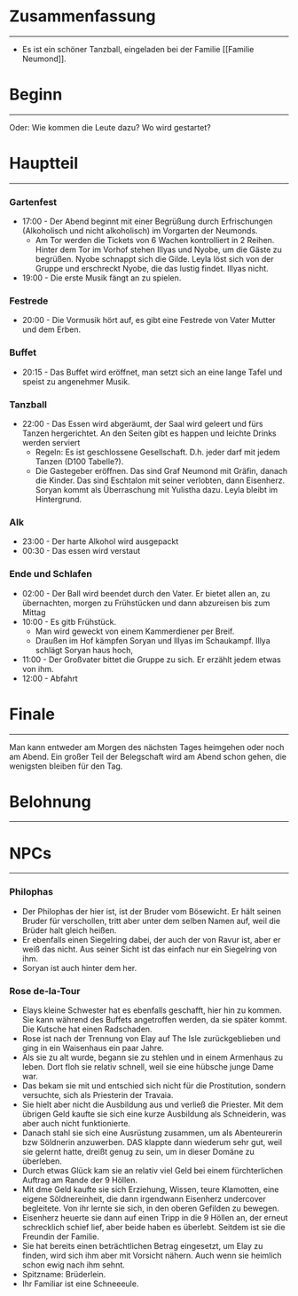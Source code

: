 # Zusammenfassung
---
- Es ist ein schöner Tanzball, eingeladen bei der Familie [[Familie Neumond]]. 

# Beginn
--- 
Oder: Wie kommen die Leute dazu? Wo wird gestartet?

# Hauptteil
---

### Gartenfest
- 17:00 - Der Abend beginnt mit einer Begrüßung durch Erfrischungen (Alkoholisch und nicht alkoholisch) im Vorgarten der Neumonds. 
	- Am Tor werden die Tickets von 6 Wachen kontrolliert in 2 Reihen. Hinter dem Tor im Vorhof stehen Illyas und Nyobe, um die Gäste zu begrüßen. Nyobe schnappt sich die Gilde. Leyla löst sich von der Gruppe und erschreckt Nyobe, die das lustig findet. Illyas nicht.
- 19:00 - Die erste Musik fängt an zu spielen.

### Festrede
- 20:00 - Die Vormusik hört auf, es gibt eine Festrede von Vater Mutter und dem Erben. 

### Buffet
- 20:15 - Das Buffet wird eröffnet, man setzt sich an eine lange Tafel und speist zu angenehmer Musik.

### Tanzball
- 22:00 - Das Essen wird abgeräumt, der Saal wird geleert und fürs Tanzen hergerichtet. An den Seiten gibt es happen und leichte Drinks werden serviert
	- Regeln: Es ist geschlossene Gesellschaft. D.h. jeder darf mit jedem Tanzen (D100 Tabelle?).
	- Die Gastegeber eröffnen. Das sind Graf Neumond mit Gräfin, danach die Kinder. Das sind Eschtalon mit seiner verlobten, dann Eisenherz. Soryan kommt als Überraschung mit Yulistha dazu. Leyla bleibt im Hintergrund.

### Alk
- 23:00 - Der harte Alkohol wird ausgepackt
- 00:30 - Das essen wird verstaut

### Ende und Schlafen
- 02:00 - Der Ball wird beendet durch den Vater. Er bietet allen an, zu übernachten, morgen zu Frühstücken und dann abzureisen bis zum Mittag
- 10:00 - Es gitb Frühstück.
	- Man wird geweckt von einem Kammerdiener per Breif.
	- Draußen im Hof kämpfen Soryan und Illyas im Schaukampf. Illya schlägt Soryan haus hoch, 
- 11:00 - Der Großvater bittet die Gruppe zu sich. Er erzählt jedem etwas von ihm.
- 12:00 - Abfahrt

# Finale
--- 
Man kann entweder am Morgen des nächsten Tages heimgehen oder noch am Abend. Ein großer Teil der Belegschaft wird am Abend schon gehen, die wenigsten bleiben für den Tag.

# Belohnung
---
# NPCs
---

### Philophas
- Der Philophas der hier ist, ist der Bruder vom Bösewicht. Er hält seinen Bruder für verschollen, tritt aber unter dem selben Namen auf, weil die Brüder halt gleich heißen.
- Er ebenfalls einen Siegelring dabei, der auch der von Ravur ist, aber er weiß das nicht. Aus seiner Sicht ist das einfach nur ein Siegelring von ihm. 
- Soryan ist auch hinter dem her.

### Rose de-la-Tour
- Elays kleine Schwester hat es ebenfalls geschafft, hier hin zu kommen. Sie kann während des Buffets angetroffen werden, da sie später kommt. Die Kutsche hat einen Radschaden.
- Rose ist nach der Trennung von Elay auf The Isle zurückgeblieben und ging in ein Waisenhaus ein paar Jahre. 
- Als sie zu alt wurde, begann sie zu stehlen und in einem Armenhaus zu leben. Dort floh sie relativ schnell, weil sie eine hübsche junge Dame war. 
- Das bekam sie mit und entschied sich nicht für die Prostitution, sondern versuchte, sich als Priesterin der Travaia.
- Sie hielt aber nicht die Ausbildung aus und verließ die Priester. Mit dem übrigen Geld kaufte sie sich eine kurze Ausbildung als Schneiderin, was aber auch nicht funktionierte.
- Danach stahl sie sich eine Ausrüstung zusammen, um als Abenteurerin bzw Söldnerin anzuwerben. DAS klappte dann wiederum sehr gut, weil sie gelernt hatte, dreißt genug zu sein, um in dieser Domäne zu überleben.
- Durch etwas Glück kam sie an relativ viel Geld bei einem fürchterlichen Auftrag am Rande der 9 Höllen.
- Mit dme Geld kaufte sie sich Erziehung, Wissen, teure Klamotten, eine eigene Söldnereinheit, die dann irgendwann Eisenherz undercover begleitete. Von ihr lernte sie sich, in den oberen Gefilden zu bewegen.
- Eisenherz heuerte sie dann auf einen Tripp in die 9 Höllen an, der erneut schrecklich schief lief, aber beide haben es überlebt. Seitdem ist sie die Freundin der Familie.
- Sie hat bereits einen beträchtlichen Betrag eingesetzt, um Elay zu finden, wird sich ihm aber mit Vorsicht nähern. Auch wenn sie heimlich schon ewig nach ihm sehnt. 
- Spitzname: Brüderlein.
- Ihr Familiar ist eine Schneeeule.